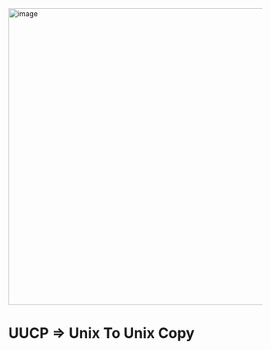 <img width="1028" height="587" alt="image" src="https://github.com/user-attachments/assets/dbdf1748-5b65-4f95-b656-32c2e7b77022" />


 # UUCP => Unix To Unix Copy

